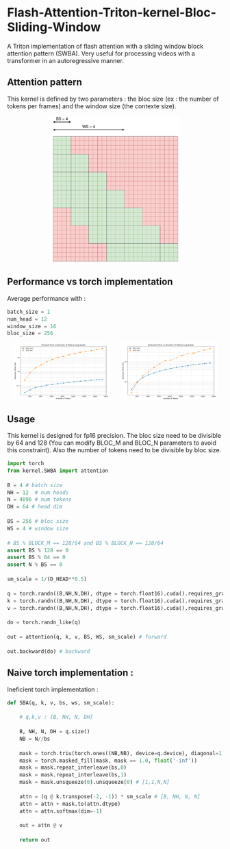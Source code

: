 # Flash-Attention-Triton-kernel-Bloc-Sliding-Window
A Triton implementation of flash attention with a sliding window block attention pattern (SWBA). Very useful for processing videos with a transformer in an autoregressive manner.


## Attention pattern

This kernel is defined by two parameters : the bloc size (ex : the number of tokens per frames) and the window size (the contexte size).


<div style="text-align: center;">
  <img src="./att_pattern.png" alt="attention pattern" width="300">
</div>


## Performance vs torch implementation

Average performance with :

```python
batch_size = 1
num_head = 12
window_size = 16
bloc_size = 256
```

<div style="display: flex; justify-content: space-around;">
  <img src="./forward_time_vs_tokens_log.png" alt="attention pattern" width="45%">
  <img src="./backward_time_vs_tokens_log.png" alt="attention pattern" width="45%">
</div>


## Usage

This kernel is designed for fp16 precision.
The bloc size need to be divisible by 64 and 128 (You can modify BLOC_M and BLOC_N parameters to avoid this constraint).
Also the number of tokens need to be divisible by bloc size.

```python
import torch
from kernel.SWBA import attention

B = 4 # batch size
NH = 12  # num heads
N = 4096 # num tokens 
DH = 64 # head dim

BS = 256 # bloc size
WS = 4 # window size

# BS % BLOCK_M == 128/64 and BS % BLOCK_N == 128/64
assert BS % 128 == 0 
assert BS % 64 == 0
assert N % BS == 0 

sm_scale = 1/(D_HEAD**0.5)

q = torch.randn((B,NH,N,DH), dtype = torch.float16).cuda().requires_grad_()
k = torch.randn((B,NH,N,DH), dtype = torch.float16).cuda().requires_grad_()
v = torch.randn((B,NH,N,DH), dtype = torch.float16).cuda().requires_grad_()

do = torch.randn_like(q)

out = attention(q, k, v, BS, WS, sm_scale) # forward

out.backward(do) # backward
```


## Naive torch implementation :

Ineficient torch implementation :

```python
def SBA(q, k, v, bs, ws, sm_scale):
    
    # q,k,v : [B, NH, N, DH]

    B, NH, N, DH = q.size()
    NB = N//bs

    mask = torch.triu(torch.ones((NB,NB), device=q.device), diagonal=1) + torch.tril(torch.ones((NB,NB), device=q.device), diagonal=-ws)
    mask = torch.masked_fill(mask, mask == 1.0, float('-inf'))
    mask = mask.repeat_interleave(bs,0)
    mask = mask.repeat_interleave(bs,1)
    mask = mask.unsqueeze(0).unsqueeze(0) # [1,1,N,N]

    attn = (q @ k.transpose(-2, -1)) * sm_scale # [B, NH, N, N]
    attn = attn + mask.to(attn.dtype)
    attn = attn.softmax(dim=-1)

    out = attn @ v

    return out
```



